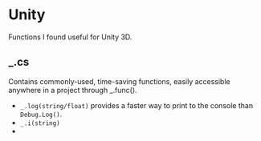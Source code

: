# Unity
Functions I found useful for Unity 3D.
## _.cs
Contains commonly-used, time-saving functions, easily accessible anywhere in a project through _.func().
* `_.log(string/float)` provides a faster way to print to the console than `Debug.Log()`.
* `_.i(string)`
* 
<!--stackedit_data:
eyJoaXN0b3J5IjpbLTE4MTM2MDgzLC0xMDU3MDEzODg2XX0=
-->